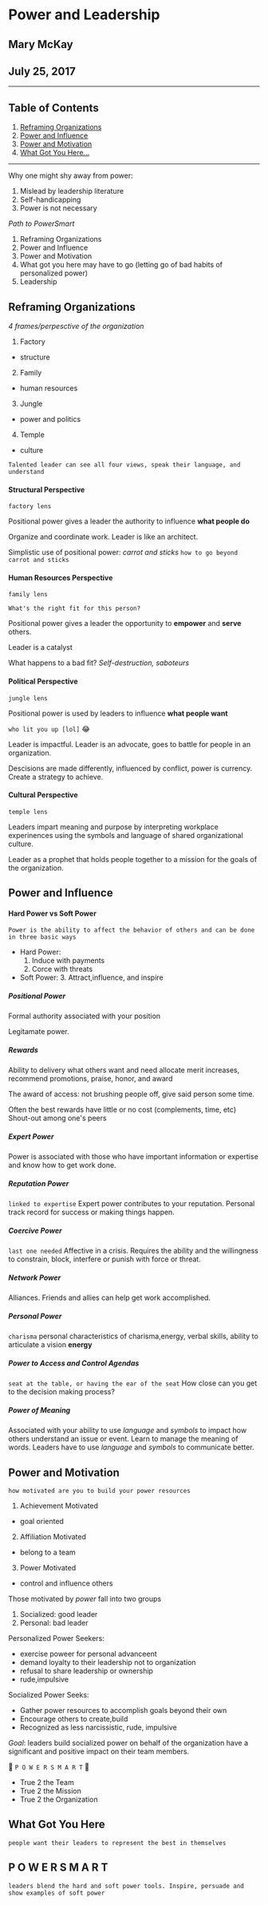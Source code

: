 # Power and Leadership

## Mary McKay
## July 25, 2017

----

## Table of Contents

1. [Reframing Organizations](#reframing-organization)
2. [Power and Influence](#power-and-influence)
3. [Power and Motivation](#power-and-motivation)
4. [What Got You Here...](#what-got-you-here)
----

Why one might shy away from power:
1. Mislead by leadership literature
2. Self-handicapping
3. Power is not necessary 

*Path to PowerSmart*
1. Reframing Organizations
2. Power and Influence
3. Power and Motivation
4. What got you here may have to go (letting go of bad habits of personalized power) 
5. Leadership 

## Reframing Organizations

*4 frames/perpesctive of the organization*
1. Factory
  * structure
2. Family
  * human resources
3. Jungle
  * power and politics
4. Temple
  * culture

`Talented leader can see all four views, speak their language, and understand`

#### Structural Perspective
`factory lens`

Positional power gives a leader the authority to influence **what people do**

Organize and coordinate work. Leader is like an architect. 

Simplistic use of positional power: *carrot and sticks*
`how to go beyond carrot and sticks`

#### Human Resources Perspective
`family lens`

`What's the right fit for this person?`

Positional power gives a leader the opportunity to **empower** and **serve** others. 

Leader is a catalyst 

What happens to a bad fit? *Self-destruction, saboteurs*

#### Political Perspective
`jungle lens`

Positional power is used by leaders to influence **what people want**

`who lit you up [lol]` :joy: 

Leader is impactful. Leader is an advocate, goes to battle for people in an organization. 

Descisions are made differently, influenced by conflict, power is currency. Create a strategy to achieve. 

#### Cultural Perspective
`temple lens`

Leaders impart meaning and purpose by interpreting workplace experinences using the symbols and language of shared organizational culture. 

Leader as a prophet that holds people together to a mission for the goals of the organization. 

## Power and Influence

#### Hard Power vs Soft Power

`Power is the ability to affect the behavior of others and can be done in three basic ways`

* Hard Power:
  1. Induce with payments
  2. Corce with threats 
* Soft Power:
  3. Attract,influence, and inspire 

##### Positional Power
Formal authority associated with your position

Legitamate power. 

##### Rewards
Ability to delivery what others want and need
allocate merit increases, recommend promotions, praise, honor, and award

The award of access: not brushing people off, give said person some time.

Often the best rewards have little or no cost (complements, time, etc) 
Shout-out among one's peers

##### Expert Power 
Power is associated with those who have important information or expertise and know how to get work done. 

##### Reputation Power
`linked to expertise`
Expert power contributes to your reputation. Personal track record for success or making things happen. 

##### Coercive Power
`last one needed`
Affective in a crisis. Requires the ability and the willingness to constrain, block, interfere or punish with force or threat. 

##### Network Power
Alliances. Friends and allies can help get work accomplished. 

##### Personal Power
`charisma` 
personal characteristics of charisma,energy, verbal skills, ability to articulate a vision
**energy** 

##### Power to Access and Control Agendas
`seat at the table, or having the ear of the seat`
How close can you get to the decision making process? 

##### Power of Meaning
Associated with your ability to use *language* and *symbols* to impact how others understand an issue or event. 
Learn to manage the meaning of words. Leaders have to use *language* and *symbols* to communicate better. 

## Power and Motivation

`how motivated are you to build your power resources`

1. Achievement Motivated
  * goal oriented 
2. Affiliation Motivated
  * belong to a team
3. Power Motivated
  * control and influence others

Those motivated by *power* fall into two groups

1. Socialized: good leader
2. Personal: bad leader

Personalized Power Seekers:
* exercise poweer for personal advanceent
* demand loyalty to their leadership not to organization
* refusal to share leadership or ownership
* rude,impulsive 

Socialized Power Seeks:
* Gather power resources to accomplish goals beyond their own
* Encourage others to create,build
* Recognized as less narcissistic, rude, impulsive

*Goal*: leaders build socialized power on behalf of the organization have a significant and positive impact on their team members. 

:muscle: `P O W E R S M A R T` :muscle:
* True 2 the Team
* True 2 the Mission
* True 2 the Organization

## What Got You Here

`people want their leaders to represent the best in themselves`

## P O W E R S M A R T

`leaders blend the hard and soft power tools. Inspire, persuade and show examples of soft power`





